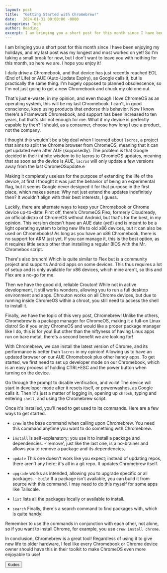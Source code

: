 ```yaml
---
layout: post
title:  "Getting Started with Chromebrew!"
date:   2024-01-31 00:00:00 -0000
categories: Tech
author: Reading
excerpt: I am bringing you a short post for this month since I have been enjoying my holidays, and my last post was my longest and most worked on yet! So I'm taking a small break for now, but I don't want to leave you with nothing for this month, so here we are. I hope you enjoy it!
---
```


I am bringing you a short post for this month since I have been enjoying my holidays, and my last post was my longest and most worked on yet! So I'm taking a small break for now, but I don't want to leave you with nothing for this month, so here we are. I hope you enjoy it!

I daily drive a Chromebook, and that device has just recently reached EOL (End of Life) or AUE (Auto-Update Expiry), as Google calls it, but is practically the same thing. I'm hugely opposed to planned obsolescence, so I'm not just going to get a new Chromebook and chuck my old one out.

That's just e-waste, in my opinion, and even though I love ChromeOS as an operating system, this will be my last Chromebook. I can't, in good conscience, keep using products that endorse this behavior. Now I know there's a Framework Chromebook, and support has been increased to ten years, but that's still not enough for me. What if my device is perfectly capable by then? I should, as a consumer, choose how long I use a product, not the company.

I thought this wouldn't be a big deal when I learned about `lacros`, a project that aims to split the Chrome browser from ChromeOS, meaning that it can get updated even after AUE (supposedly). The problem is that Google decided in their infinite wisdom to tie lacros to ChromeOS updates, meaning that as soon as the device is AUE, `lacros` will only update a few versions away from the last ChromeOSupdate.e

Making it completely useless for the purpose of extending the life of the device, at first I thought it was just the behavior of being an experimental flag, but it seems Google never designed it for that purpose in the first place, which makes sense: Why not just extend the updates indefinitely then? It wouldn't align with their best interests, I guess.

Luckily, there are alternate ways to keep your Chromebook or Chrome device up-to-date! First off, there's ChromeOS Flex, formerly Cloudready, an official distro of ChromeOS without Android, but that's for the best, in my opinion. This version doesn't have an AUE date (yet!) and is meant to be a light operating system to bring new life to old x86 devices, but it can also be used on Chromebooks! As long as you have an x86 Chromebook, there is no support for ARM just yet. If you can manage it, this is the best option, as it requires little setup other than installing a regular BIOS with the Mr. Chromebox script.

There's also brunch! Which is quite similar to Flex but is a community project and supports Android apps on some devices. This thus requires a lot of setup and is only available for x86 devices, which mine aren't, so this and Flex are a no-go for me.

Then we have the good old, reliable Crouton! While not in active development, it still works wonders, allowing you to run a full desktop environment and apps. Chrouton works on all Chrome devices, but due to running inside ChromeOS within a chroot, you still need to access the shell to install it.

Finally, we have the topic of this very post, Chromebrew! Unlike the others, Chromebrew is a package manager for ChromeOS, making it a full-on Linux distro! So if you enjoy ChromeOS and would like a proper package manager like I do, this is for you! But other than the niftyness of having Linux apps run on bare metal, there's a second benefit we are looking for!

With Chromebrew, we can install the latest version of Chrome, and its performance is better than `lacros` in my opinion! Allowing us to have an updated browser on our AUE Chromebook plus other handy apps. To get started, we first need to set up developer mode on our Chromebook, which is an easy process of holding CTRL+ESC and the power button when turning on the device.

Go through the prompt to disable verification, and voila! The device will start in developer mode after it resets itself, or powerwashes, as Google calls it. Then it's just a matter of logging in, opening up `chrosh`, typing and entering `shell`, and using the Chromebrew script.

Once it's installed, you'll need to get used to its commands. Here are a few ways to get started.

- `crew` is the base command when calling upon Chromebrew. You need this command anytime you want to do something with Chromebrew.

- `install` is self-explanatory; you use it to install a package and dependencies. -'remove', just like the last one, is a no-brainer and allows you to remove a package and its dependencies.

- `update` This one doesn't work like you expect; instead of updating repos, there aren't any here; it's all in a git repo. It updates Chromebrew itself.

- `upgrade` works as intended, allowing you to upgrade specific or all packages. - `build` If a package isn't available, you can build it from source with this command. I may need to do this myself for some apps like Tailscale.

- `list` lists all the packages locally or available to install.

- `search` Finally, there's a search command to find packages with, which is quite handy!

Remember to use the commands in conjunction with each other, not alone, so if you want to install Chrome, for example, you use `crew install chrome`.

In conclusion, Chromebrew is a great tool! Regardless of using it to give new life to older hardware, I feel like every Chromebook or Chrome device owner should have this in their toolkit to make ChromeOS even more enjoyable to use!

<button class="tinylytics_kudos">Kudos</button>
 




